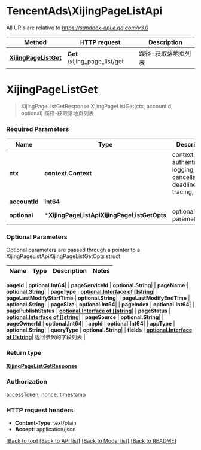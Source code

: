# TencentAds\XijingPageListApi

All URIs are relative to *https://sandbox-api.e.qq.com/v3.0*

Method | HTTP request | Description
------------- | ------------- | -------------
[**XijingPageListGet**](XijingPageListApi.md#XijingPageListGet) | **Get** /xijing_page_list/get | 蹊径-获取落地页列表


# **XijingPageListGet**
> XijingPageListGetResponse XijingPageListGet(ctx, accountId, optional)
蹊径-获取落地页列表

### Required Parameters

Name | Type | Description  | Notes
------------- | ------------- | ------------- | -------------
 **ctx** | **context.Context** | context for authentication, logging, cancellation, deadlines, tracing, etc.
  **accountId** | **int64**|  | 
 **optional** | ***XijingPageListApiXijingPageListGetOpts** | optional parameters | nil if no parameters

### Optional Parameters
Optional parameters are passed through a pointer to a XijingPageListApiXijingPageListGetOpts struct

Name | Type | Description  | Notes
------------- | ------------- | ------------- | -------------

 **pageId** | **optional.Int64**|  | 
 **pageServiceId** | **optional.String**|  | 
 **pageName** | **optional.String**|  | 
 **pageType** | [**optional.Interface of []string**](string.md)|  | 
 **pageLastModifyStartTime** | **optional.String**|  | 
 **pageLastModifyEndTime** | **optional.String**|  | 
 **pageSize** | **optional.Int64**|  | 
 **pageIndex** | **optional.Int64**|  | 
 **pagePublishStatus** | [**optional.Interface of []string**](string.md)|  | 
 **pageStatus** | [**optional.Interface of []string**](string.md)|  | 
 **pageSource** | **optional.String**|  | 
 **pageOwnerId** | **optional.Int64**|  | 
 **appId** | **optional.Int64**|  | 
 **appType** | **optional.String**|  | 
 **queryType** | **optional.String**|  | 
 **fields** | [**optional.Interface of []string**](string.md)| 返回参数的字段列表 | 

### Return type

[**XijingPageListGetResponse**](XijingPageListGetResponse.md)

### Authorization

[accessToken](../README.md#accessToken), [nonce](../README.md#nonce), [timestamp](../README.md#timestamp)

### HTTP request headers

 - **Content-Type**: text/plain
 - **Accept**: application/json

[[Back to top]](#) [[Back to API list]](../README.md#documentation-for-api-endpoints) [[Back to Model list]](../README.md#documentation-for-models) [[Back to README]](../README.md)

